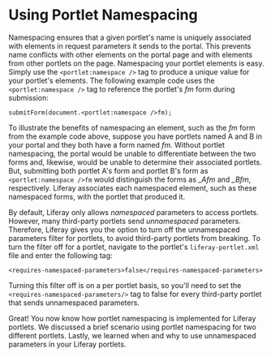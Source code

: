 # Using Portlet Namespacing

Namespacing ensures that a given portlet's name is uniquely associated with
elements in request parameters it sends to the portal. This prevents name
conflicts with other elements on the portal page and with elements from other
portlets on the page. Namespacing your portlet elements is easy. Simply use the
`<portlet:namespace />` tag to produce a unique value for your portlet's
elements. The following example code uses the `<portlet:namespace />` tag to
reference the portlet's *fm* form during submission:

	submitForm(document.<portlet:namespace />fm);

To illustrate the benefits of namespacing an element, such as the *fm* form from
the example code above, suppose you have portlets named A and B in your portal
and they both have a form named *fm*. Without portlet namespacing, the portal
would be unable to differentiate between the two forms and, likewise, would be
unable to determine their associated portlets. But, submitting both portlet A's
form and portlet B's form as `<portlet:namespace />fm` would distinguish the
forms as *_Afm* and *_Bfm*, respectively. Liferay associates each namespaced
element, such as these namespaced forms, with the portlet that produced it.

By default, Liferay only allows *namespaced* parameters to access portlets.
However, many third-party portlets send *unnamespaced* parameters. Therefore,
Liferay gives you the option to turn off the unnamespaced parameters filter for
portlets, to avoid third-party portlets from breaking. To turn the filter off
for a portlet, navigate to the portlet's `liferay-portlet.xml` file and enter
the following tag:

	<requires-namespaced-parameters>false</requires-namespaced-parameters>

Turning this filter off is on a per portlet basis, so you'll need to set the
`<requires-namespaced-parameters/>` tag to false for every third-party portlet
that sends unnamespaced parameters.

Great! You now know how portlet namespacing is implemented for Liferay portlets.
We discussed a brief scenario using portlet namespacing for two different
portlets. Lastly, we learned when and why to use unnamespaced parameters in your
Liferay portlets.

